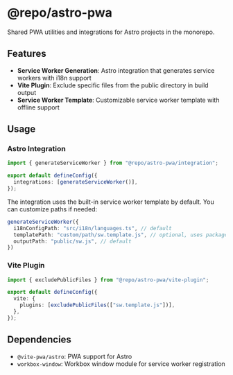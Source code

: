# @repo/astro-pwa

Shared PWA utilities and integrations for Astro projects in the monorepo.

## Features

- **Service Worker Generation**: Astro integration that generates service workers with i18n support
- **Vite Plugin**: Exclude specific files from the public directory in build output
- **Service Worker Template**: Customizable service worker template with offline support

## Usage

### Astro Integration

```typescript
import { generateServiceWorker } from "@repo/astro-pwa/integration";

export default defineConfig({
  integrations: [generateServiceWorker()],
});
```

The integration uses the built-in service worker template by default. You can customize paths if needed:

```typescript
generateServiceWorker({
  i18nConfigPath: "src/i18n/languages.ts", // default
  templatePath: "custom/path/sw.template.js", // optional, uses package template by default
  outputPath: "public/sw.js", // default
})
```

### Vite Plugin

```typescript
import { excludePublicFiles } from "@repo/astro-pwa/vite-plugin";

export default defineConfig({
  vite: {
    plugins: [excludePublicFiles(["sw.template.js"])],
  },
});
```

## Dependencies

- `@vite-pwa/astro`: PWA support for Astro
- `workbox-window`: Workbox window module for service worker registration
